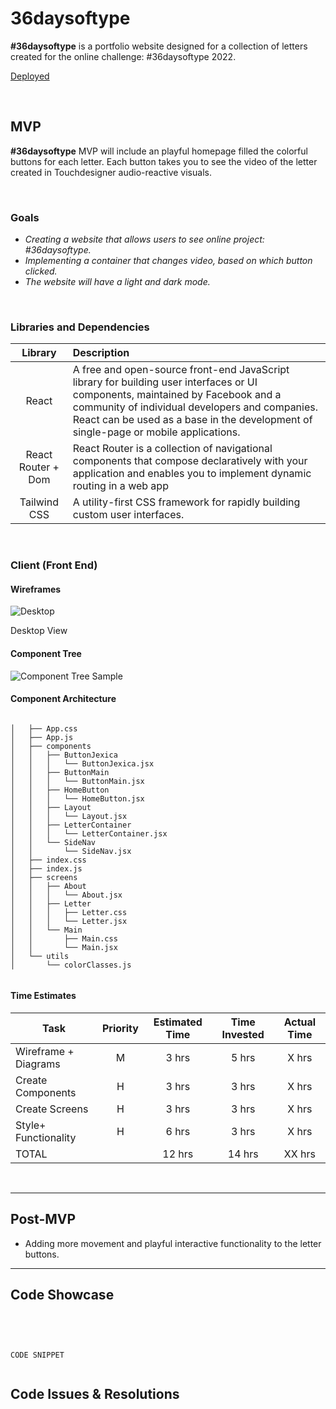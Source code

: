 # 36daysoftype

**#36daysoftype** is a portfolio website designed for a collection of letters created for the online challenge: #36daysoftype 2022.

[Deployed](https://website.com/)

<br>

## MVP

**#36daysoftype** MVP will include an playful homepage filled the colorful buttons for each letter. Each button takes you to see the video of the letter created in Touchdesigner audio-reactive visuals.

<br>

### Goals

- _Creating a website that allows users to see online project: #36daysoftype._
- _Implementing a container that changes video, based on which button clicked._
- _The website will have a light and dark mode._

<br>

### Libraries and Dependencies


|     Library      | Description                                |
| :--------------: | :----------------------------------------- |
|      React       | A free and open-source front-end JavaScript library for building user interfaces or UI components, maintained by Facebook and a community of individual developers and companies. React can be used as a base in the development of single-page or mobile applications.  |
|   React Router + Dom  | React Router is a collection of navigational components that compose declaratively with your application and enables you to implement dynamic routing in a web app |
|   Tailwind CSS   | A utility-first CSS framework for rapidly building custom user interfaces. |




<br>

### Client (Front End)

#### Wireframes

![Desktop](https://i.imgur.com/0jzFWue.png)

Desktop View

<!-- ![Tablet](https://i.imgur.com/0FQJKfS.png) 

Tablet View

![Mobile](https://i.imgur.com/PqibOc8.png)

Mobile View -->

#### Component Tree

![Component Tree Sample](https://i.imgur.com/3KYzqwO.png)


#### Component Architecture



``` structure

│   ├── App.css
│   ├── App.js
│   ├── components
│   │   ├── ButtonJexica
│   │   │   └── ButtonJexica.jsx
│   │   ├── ButtonMain
│   │   │   └── ButtonMain.jsx
│   │   ├── HomeButton
│   │   │   └── HomeButton.jsx
│   │   ├── Layout
│   │   │   └── Layout.jsx
│   │   ├── LetterContainer
│   │   │   └── LetterContainer.jsx
│   │   └── SideNav
│   │       └── SideNav.jsx
│   ├── index.css
│   ├── index.js
│   ├── screens
│   │   ├── About
│   │   │   └── About.jsx
│   │   ├── Letter
│   │   │   ├── Letter.css
│   │   │   └── Letter.jsx
│   │   └── Main
│   │       ├── Main.css
│   │       └── Main.jsx
│   └── utils
│       └── colorClasses.js
 
```

#### Time Estimates


| Task                 | Priority | Estimated Time | Time Invested | Actual Time |
| -------------------  | :------: | :------------: | :-----------: | :---------: |
| Wireframe + Diagrams |    M     |     3 hrs      |     5 hrs     |    X hrs    |
|   Create Components  |    H     |     3 hrs      |     3 hrs     |    X hrs    |
|   Create Screens     |    H     |     3 hrs      |     3 hrs     |    X hrs    |
| Style+ Functionality |    H     |     6 hrs      |     3 hrs     |    X hrs    |
| TOTAL                |          |    12 hrs      |    14 hrs     |    XX hrs   |



<br>

***

## Post-MVP

- Adding more movement and playful interactive functionality to the letter buttons. 

***

## Code Showcase

<br>

```


CODE SNIPPET


```

## Code Issues & Resolutions

<br>

